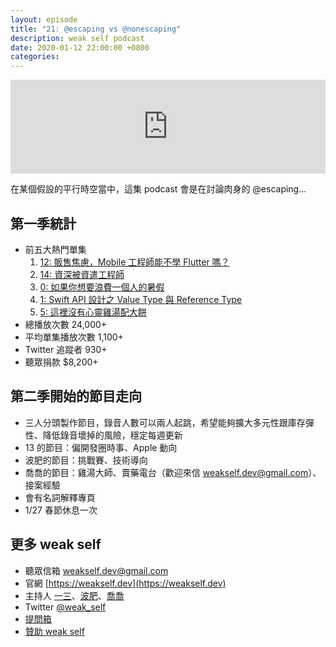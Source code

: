 ```yaml
---
layout: episode
title: "21: @escaping vs @nonescaping"
description: weak self podcast
date: 2020-01-12 22:00:00 +0800
categories: 
---
```

<iframe src="https://www.listennotes.com/embedded/e/a12baa64294c4b22a75546c2b2a0cdd9/" width="100%" style="width: 1px; min-width: 100%;" frameborder="0" scrolling="no"></iframe>

在某個假設的平行時空當中，這集 podcast 會是在討論肉身的 @escaping...

## 第一季統計

* 前五大熱門單集
    1. [12: 販售焦慮，Mobile 工程師能不學 Flutter 嗎？](https://weakself.dev/episodes/12)
    2. [14: 資深被資遣工程師](https://weakself.dev/episodes/14)
    3. [0: 如果你想要浪費一個人的暑假](https://weakself.dev/episodes/0)
    4. [1: Swift API 設計之 Value Type 與 Reference Type](https://weakself.dev/episodes/1)
    5. [5: 這裡沒有心靈雞湯配大餅](https://weakself.dev/episodes/5)
* 總播放次數 24,000+
* 平均單集播放次數 1,100+
* Twitter 追蹤者 930+
* 聽眾捐款 $8,200+

## 第二季開始的節目走向

* 三人分頭製作節目，錄音人數可以兩人起跳，希望能夠擴大多元性跟庫存彈性、降低錄音壞掉的風險，穩定每週更新
* 13 的節目：偏開發圈時事、Apple 動向
* 波肥的節目：挑戰賽、技術導向
* 喬喬的節目：雞湯大師、賣藥電台（歡迎來信 [weakself.dev@gmail.com](mailto:weakself.dev@gmail.com)）、接案經驗
* 會有名詞解釋專頁
* 1/27 春節休息一次

## 更多 weak self

* 聽眾信箱 [weakself.dev@gmail.com](mailto:weakself.dev@gmail.com)
* 官網 [https://weakself.dev](https://weakself.dev)
* 主持人 [一三](https://twitter.com/ethanhuang13)、[波肥](https://twitter.com/PofatTseng)、[喬喬](https://twitter.com/joe_trash_talk)
* Twitter [@weak_self](https://twitter.com/weak_self)
* [提問箱](https://peing.net/zh-TW/weak_self)
* [贊助 weak self](https://weakself.dev/#贊助)
